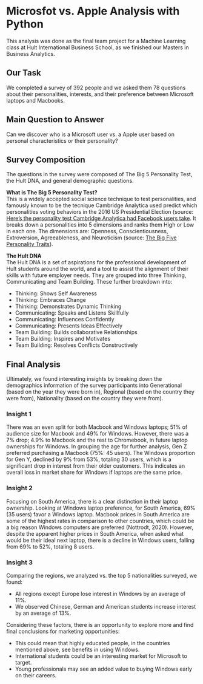 # Microsfot vs. Apple Analysis with Python

This analysis was done as the final team project for a Machine Learning class at Hult International Business School, as we finished our Masters in Business Analytics.

## Our Task
We completed a survey of 392 people and we asked them 78 questions about their personalities, interests, and their preference between Microsoft laptops and Macbooks.

## Main Question to Answer
Can we discover who is a Microsoft user vs. a Apple user based on personal characteristics or their personality?

## Survey Composition
The questions in the survey were composed of The Big 5 Personality Test, the Hult DNA, and general demographic questions.

**What is The Big 5 Personality Test?**</br>
This is a widely accepted social science technique to test personalities, and famously known to be the tecnique Cambridge Analytica used predict which personalities voting behaviors in the 2016 US Presidential Election (source: [Here’s the personality test Cambridge Analytica had Facebook users take](https://www.businessinsider.com/facebook-personality-test-cambridge-analytica-data-trump-election-2018-3). It breaks down a personalities into 5 dimensions and ranks them High or Low in each one. The dimensions are: Openness, Conscientiousness, Extroversion, Agreeableness, and Neuroticism (source: [The Big Five Personality Traits](https://www.markdownguide.org/basic-syntax/)).

**The Hult DNA**</br>
The Hult DNA is a set of aspirations for the professional development of Hult students around the world, and a tool to assist the alignment of their skills with future employer needs. They are grouped into three Thinking, Communicating and Team Building. These further breakdown into:

- Thinking: Shows Self Awareness
- Thinking: Embraces Change
- Thinking: Demonstrates Dynamic Thinking
- Communicating: Speaks and Listens Skillfully
- Communicating: Influences Confidently
- Communicating: Presents Ideas Effectively
- Team Building: Builds collaborative Relationships
- Team Building: Inspires and Motivates
- Team Building: Resolves Conflicts Constructively


## Final Analysis
Ultimately, we found interesting insights by breaking down the demographics information of the survey participants into Generational (based on the year they were born in), Regional (based on the country they were from), Nationality (based on the country they were from). 

### Insight 1
There was an even split for both Macbook and Windows laptops; 51% of audience size for Macbook and 49% for Windows. However, there was a 7% drop; 4.9% to Macbook and the rest to Chromebook, in future laptop ownerships for Windows. In grouping the age for further analysis, Gen Z preferred purchasing a Macbook (75%: 45 users). The Windows proportion for Gen Y, declined by 9% from 53%, totaling 30 users, which is a significant drop in interest from their older customers. This indicates an overall loss in market share for Windows if laptops are the same price.

### Insight 2
Focusing on South America, there is a clear distinction in their laptop ownership. Looking at Windows laptop preference, for South America, 69% (35 users) favor a Windows laptop. Macbook prices in South America are some of the highest rates in comparison to other countries, which could be a big reason Windows computers are preferred (Nottrodt, 2020). However, despite the apparent higher prices in South America, when asked what would be their ideal next laptop, there is a decline in Windows users, falling from 69% to 52%, totaling 8 users. 

### Insight 3
Comparing the regions, we analyzed vs. the top 5 nationalities surveyed, we found:
- All regions except Europe lose interest in Windows by an average of 11%.
- We observed Chinese, German and American students increase interest by an average of 13%.

Considering these factors, there is an opportunity to explore more and find final conclusions for marketing opportunities:
- This could mean that highly educated people, in the countries mentioned above, see benefits in using Windows.
- International students could be an interesting market for Microsoft to target.
- Young professionals may see an added value to buying Windows early on their careers.
